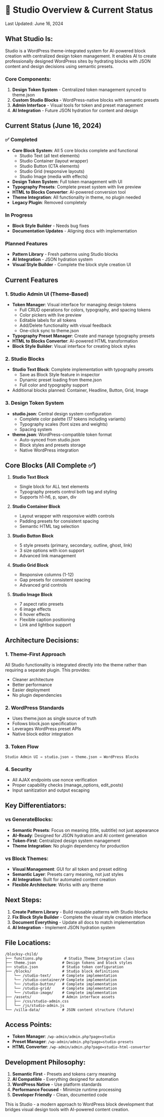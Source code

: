 # 🎯 Studio Overview & Current Status

Last Updated: June 16, 2024

## **What Studio Is:**

Studio is a WordPress theme-integrated system for AI-powered block creation with centralized design token management. It enables AI to create professionally designed WordPress sites by hydrating blocks with JSON content and design decisions using semantic presets.

### Core Components:
1. **Design Token System** - Centralized token management synced to theme.json
2. **Custom Studio Blocks** - WordPress-native blocks with semantic presets
3. **Admin Interface** - Visual tools for token and preset management
4. **AI Integration** - Future JSON hydration for content and design

## **Current Status (June 16, 2024)**

### ✅ Completed
- **Core Block System**: All 5 core blocks complete and functional
  - Studio Text (all text elements)
  - Studio Container (layout wrapper)
  - Studio Button (CTA elements)
  - Studio Grid (responsive layouts)
  - Studio Image (media with effects)
- **Design Token System**: Full token management with UI
- **Typography Presets**: Complete preset system with live preview
- **HTML to Blocks Converter**: AI-powered conversion tool
- **Theme Integration**: All functionality in theme, no plugin needed
- **Legacy Plugin**: Removed completely

### **In Progress**
- **Block Style Builder** - Needs bug fixes
- **Documentation Updates** - Aligning docs with implementation

### **Planned Features**
- **Pattern Library** - Fresh patterns using Studio blocks
- **AI Integration** - JSON hydration system
- **Visual Style Builder** - Complete the block style creation UI

## **Current Features**

### 1. Studio Admin UI (Theme-Based)
- **Token Manager**: Visual interface for managing design tokens
  - Full CRUD operations for colors, typography, and spacing tokens
  - Color pickers with live preview
  - Editable labels for all tokens
  - Add/Delete functionality with visual feedback
  - One-click sync to theme.json
- **Typography Preset Manager**: Create and manage typography presets
- **HTML to Blocks Converter**: AI-powered HTML transformation
- **Block Style Builder**: Visual interface for creating block styles

### 2. Studio Blocks
- **Studio Text Block**: Complete implementation with typography presets
  - Save as Block Style feature in inspector
  - Dynamic preset loading from theme.json
  - Full color and typography support
- Additional blocks planned: Container, Headline, Button, Grid, Image

### 3. Design Token System
- **studio.json**: Central design system configuration
  - Complete color palette (17 tokens including variants)
  - Typography scales (font sizes and weights)
  - Spacing system
- **theme.json**: WordPress-compatible token format
  - Auto-synced from studio.json
  - Block styles and presets storage
  - Native WordPress integration

## **Core Blocks (All Complete ✅)**

1. **Studio Text Block**
   - Single block for ALL text elements
   - Typography presets control both tag and styling
   - Supports h1-h6, p, span, div

2. **Studio Container Block**
   - Layout wrapper with responsive width controls
   - Padding presets for consistent spacing
   - Semantic HTML tag selection

3. **Studio Button Block**
   - 5 style presets (primary, secondary, outline, ghost, link)
   - 3 size options with icon support
   - Advanced link management

4. **Studio Grid Block**
   - Responsive columns (1-12)
   - Gap presets for consistent spacing
   - Advanced grid controls

5. **Studio Image Block**
   - 7 aspect ratio presets
   - 6 image effects
   - 6 hover effects
   - Flexible caption positioning
   - Link and lightbox support

## **Architecture Decisions:**

### 1. **Theme-First Approach**
All Studio functionality is integrated directly into the theme rather than requiring a separate plugin. This provides:
- Cleaner architecture
- Better performance
- Easier deployment
- No plugin dependencies

### 2. **WordPress Standards**
- Uses theme.json as single source of truth
- Follows block.json specification
- Leverages WordPress preset APIs
- Native block editor integration

### 3. **Token Flow**
```
Studio Admin UI → studio.json → theme.json → WordPress Blocks
```

### 4. **Security**
- All AJAX endpoints use nonce verification
- Proper capability checks (manage_options, edit_posts)
- Input sanitization and output escaping

## **Key Differentiators:**

### vs GenerateBlocks:
- **Semantic Presets**: Focus on meaning (title, subtitle) not just appearance
- **AI-Ready**: Designed for JSON hydration and AI content generation
- **Token-First**: Centralized design system management
- **Theme Integration**: No plugin dependency for production

### vs Block Themes:
- **Visual Management**: GUI for all token and preset editing
- **Semantic Layer**: Presets carry meaning, not just styles
- **AI Integration**: Built for automated content creation
- **Flexible Architecture**: Works with any theme

## **Next Steps:**

1. **Create Pattern Library** - Build reusable patterns with Studio blocks
2. **Fix Block Style Builder** - Complete the visual style creation interface
3. **Document Everything** - Update all docs to match implementation
4. **AI Integration** - Implement JSON hydration system

## **File Locations:**

```
/blocksy-child/
├── functions.php          # Studio_Theme_Integration class
├── theme.json            # Design tokens and block styles
├── studio.json           # Studio token configuration
├── /blocks/              # Studio block definitions
│   └── /studio-text/     # Complete implementation
│   └── /studio-container/# Complete implementation
│   └── /studio-button/   # Complete implementation
│   └── /studio-grid/     # Complete implementation
│   └── /studio-image/    # Complete implementation
├── /assets/              # Admin interface assets
│   ├── /css/studio-admin.css
│   └── /js/studio-admin.js
└── /villa-data/          # JSON content structure (future)
```

## **Access Points:**

- **Token Manager**: `/wp-admin/admin.php?page=studio`
- **Preset Manager**: `/wp-admin/admin.php?page=studio-presets`
- **HTML Converter**: `/wp-admin/admin.php?page=studio-html-converter`

## **Development Philosophy:**

1. **Semantic First** - Presets and tokens carry meaning
2. **AI Compatible** - Everything designed for automation
3. **WordPress Native** - Use platform standards
4. **Performance Focused** - Minimize runtime processing
5. **Developer Friendly** - Clean, documented code

This is Studio - a modern approach to WordPress block development that bridges visual design tools with AI-powered content creation.
